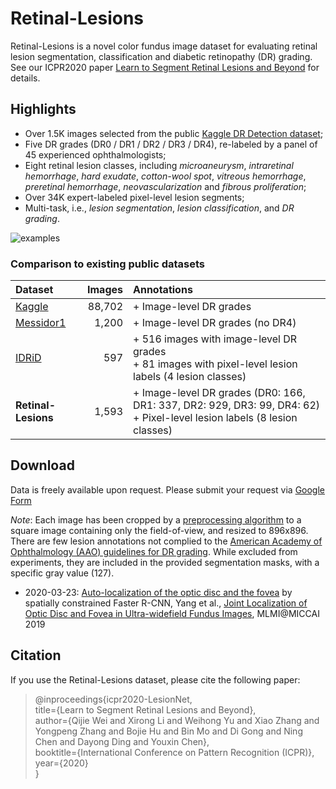 # Retinal-Lesions

Retinal-Lesions is a novel color fundus image dataset for evaluating retinal lesion segmentation, classification and diabetic retinopathy (DR) grading. See our ICPR2020 paper [Learn to Segment Retinal Lesions and Beyond](https://arxiv.org/abs/1912.11619) for details.

## Highlights

+ Over 1.5K images selected from the public [Kaggle DR Detection dataset](https://www.kaggle.com/c/diabetic-retinopathy-detection);
+ Five DR grades (DR0 / DR1 / DR2 / DR3 / DR4), re-labeled by a panel of 45 experienced ophthalmologists;
+ Eight retinal lesion classes, including *microaneurysm*, *intraretinal hemorrhage*, *hard exudate*, *cotton-wool spot*, *vitreous hemorrhage*, *preretinal hemorrhage*, *neovascularization* and *fibrous proliferation*;
+ Over 34K expert-labeled pixel-level lesion segments;
+ Multi-task, i.e., *lesion segmentation*, *lesion classification*, and *DR grading*.


![examples](examples.png)


### Comparison to existing public datasets

| Dataset         | Images  | Annotations |
| :--             | --:     | :--   |
| [Kaggle](https://www.kaggle.com/c/diabetic-retinopathy-detection)          | 88,702  | + Image-level DR grades |
| [Messidor1](http://www.adcis.net/en/third-party/messidor/)       | 1,200   | + Image-level DR grades (no DR4) |
| [IDRiD](https://idrid.grand-challenge.org/Data/)  | 597     | + 516 images with image-level DR grades <br> + 81 images with pixel-level lesion labels (4 lesion classes) |
| **Retinal-Lesions** | 1,593   | + Image-level DR grades (DR0: 166, DR1: 337, DR2: 929, DR3: 99, DR4: 62) <br> + Pixel-level lesion labels (8 lesion classes) |



## Download

Data is freely available upon request. Please submit your request via [Google Form](https://docs.google.com/forms/d/1qQdfxjK6igFopdAVu4Eagc-fRRYhK2Tja0fuyRXi8Z8)

*Note*: Each image has been cropped by a [preprocessing algorithm](https://doi.org/10.1007/978-3-030-05710-7_42) to a square image containing only the field-of-view, and resized to 896x896. There are few lesion annotations not complied to the [American Academy of Ophthalmology (AAO) guidelines for DR grading](https://www.aao.org/preferred-practice-pattern/diabetic-retinopathy-ppp-updated-2017). While excluded from experiments, they are included in the provided segmentation masks, with a specific gray value (127). 

+ 2020-03-23: [Auto-localization of the optic disc and the fovea](od_fovea_autoloc.txt) by spatially constrained Faster R-CNN, Yang et al., [Joint Localization of Optic Disc and Fovea in Ultra-widefield Fundus Images](https://link.springer.com/chapter/10.1007/978-3-030-32692-0_52), MLMI@MICCAI 2019


## Citation

If you use the Retinal-Lesions dataset, please cite the following paper:

>@inproceedings{icpr2020-LesionNet,      
>title={Learn to Segment Retinal Lesions and Beyond},    
>author={Qijie Wei and Xirong Li and Weihong Yu and Xiao Zhang and Yongpeng Zhang and Bojie Hu and Bin Mo and Di Gong and Ning Chen and Dayong Ding and Youxin Chen},     
>booktitle={International Conference on Pattern Recognition (ICPR)},     
>year={2020}  
>}

